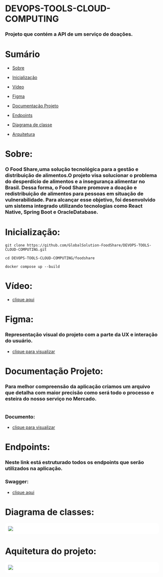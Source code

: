 # DEVOPS-TOOLS-CLOUD-COMPUTING

### Projeto que contém a API de um serviço de doações. 

# Sumário
- [Sobre](#sobre)

- [Inicialização](#inicialização)

- [Vídeo](#Vídeo)

- [Figma](#figma)
  
- [Documentação Projeto](#documentação-projeto)

- [Endpoints](#endpoints)

- [Diagrama de classe](#diagrama-classe)

- [Arquitetura](#arquitetura-projeto)

# Sobre:
### O Food Share,uma solução tecnológica para a gestão e distribuição de alimentos.O projeto visa solucionar o problema do desperdício de alimentos e a insegurança alimentar no Brasil. Dessa forma, o Food Share promove a doação e redistribuição de alimentos para pessoas em situação de vulnerabilidade. Para alcançar esse objetivo, foi desenvolvido um sistema integrado utilizando tecnologias como React Native, Spring Boot e OracleDatabase.

# Inicialização:

```
git clone https://github.com/GlobalSolution-FoodShare/DEVOPS-TOOLS-CLOUD-COMPUTING.git
```
```
cd DEVOPS-TOOLS-CLOUD-COMPUTING/foodshare
```
```
docker compose up --build
```

# Vídeo:
- [clique aqui](https://youtu.be/MYPj1e3RcDY)

# Figma: 
### Representação visual do projeto com a parte da UX e interação do usuário.
- [clique para visualizar](https://www.figma.com/file/KA3aAdp1wb8UUj7gDS5wH9/Food-Share?type=design&node-id=0%3A1&t=tilBX1X5VHSXwFSc-1)  

# Documentação Projeto:

### Para melhor compreensão da aplicação criamos um arquivo que detalha com maior precisão como será todo o processo e esteira do nosso serviço no Mercado.
#
### Documento: 

- [clique para visualizar](https://pitch.com/public/f8744a81-f762-45f3-9c0d-769e0d7bc666) 

# Endpoints: 
### Neste link está estruturado todos os endpoints que serão utilizados na aplicação.
### Swagger: 
- [clique aqui](https://app.swaggerhub.com/apis-docs/LUANSSRR/Foodshare/1.0.0)

# Diagrama de classes: 

<div id="diagrama-classe" style="background-color: white; padding: 10px; border-radius: 10px;">
    <img src="https://lh3.googleusercontent.com/u/0/drive-viewer/AFGJ81qByUiV6N12ld_86zVMSveSr4uztUyP1ECVBy1RHfps3z_47sDFCMy_6lAXUBM5k-Dt4hTJJUSjgFJLjFOB0nrDVzbctg=w1366-h657" />
</div>

# Aquitetura do projeto:

<div id="arquitetura-projeto" style="background-color: white; padding: 10px; border-radius: 10px;">
    <img src="https://lh3.googleusercontent.com/u/0/drive-viewer/AFGJ81qcuCXYhrD7l2BGaHrbr6MFY9siwggK8iHteRwNjLpCYL5fVMdsAswRBOvptpD7yKs055VstlkLKUuVfETQvWByA5bo5g=w1366-h657" />
</div>
